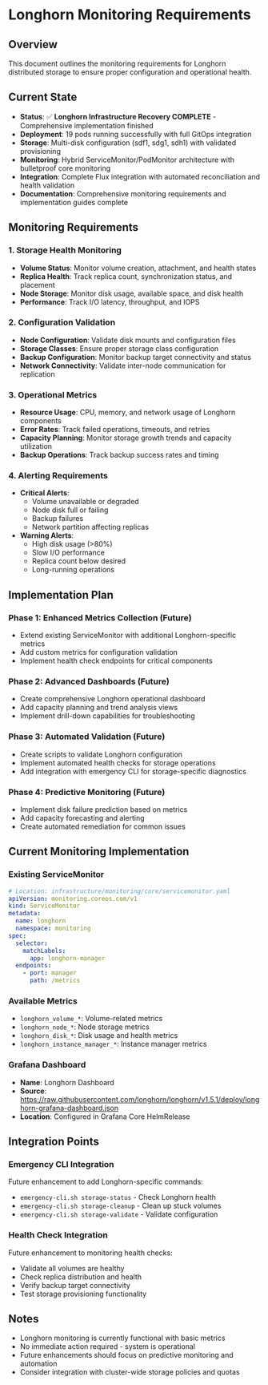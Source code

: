 # Longhorn Monitoring Requirements

## Overview
This document outlines the monitoring requirements for Longhorn distributed storage to ensure proper configuration and operational health.

## Current State
- **Status**: ✅ **Longhorn Infrastructure Recovery COMPLETE** - Comprehensive implementation finished
- **Deployment**: 19 pods running successfully with full GitOps integration
- **Storage**: Multi-disk configuration (sdf1, sdg1, sdh1) with validated provisioning
- **Monitoring**: Hybrid ServiceMonitor/PodMonitor architecture with bulletproof core monitoring
- **Integration**: Complete Flux integration with automated reconciliation and health validation
- **Documentation**: Comprehensive monitoring requirements and implementation guides complete

## Monitoring Requirements

### 1. Storage Health Monitoring
- **Volume Status**: Monitor volume creation, attachment, and health states
- **Replica Health**: Track replica count, synchronization status, and placement
- **Node Storage**: Monitor disk usage, available space, and disk health
- **Performance**: Track I/O latency, throughput, and IOPS

### 2. Configuration Validation
- **Node Configuration**: Validate disk mounts and configuration files
- **Storage Classes**: Ensure proper storage class configuration
- **Backup Configuration**: Monitor backup target connectivity and status
- **Network Connectivity**: Validate inter-node communication for replication

### 3. Operational Metrics
- **Resource Usage**: CPU, memory, and network usage of Longhorn components
- **Error Rates**: Track failed operations, timeouts, and retries
- **Capacity Planning**: Monitor storage growth trends and capacity utilization
- **Backup Operations**: Track backup success rates and timing

### 4. Alerting Requirements
- **Critical Alerts**:
  - Volume unavailable or degraded
  - Node disk full or failing
  - Backup failures
  - Network partition affecting replicas
- **Warning Alerts**:
  - High disk usage (>80%)
  - Slow I/O performance
  - Replica count below desired
  - Long-running operations

## Implementation Plan

### Phase 1: Enhanced Metrics Collection (Future)
- Extend existing ServiceMonitor with additional Longhorn-specific metrics
- Add custom metrics for configuration validation
- Implement health check endpoints for critical components

### Phase 2: Advanced Dashboards (Future)
- Create comprehensive Longhorn operational dashboard
- Add capacity planning and trend analysis views
- Implement drill-down capabilities for troubleshooting

### Phase 3: Automated Validation (Future)
- Create scripts to validate Longhorn configuration
- Implement automated health checks for storage operations
- Add integration with emergency CLI for storage-specific diagnostics

### Phase 4: Predictive Monitoring (Future)
- Implement disk failure prediction based on metrics
- Add capacity forecasting and alerting
- Create automated remediation for common issues

## Current Monitoring Implementation

### Existing ServiceMonitor
```yaml
# Location: infrastructure/monitoring/core/servicemonitor.yaml
apiVersion: monitoring.coreos.com/v1
kind: ServiceMonitor
metadata:
  name: longhorn
  namespace: monitoring
spec:
  selector:
    matchLabels:
      app: longhorn-manager
  endpoints:
    - port: manager
      path: /metrics
```

### Available Metrics
- `longhorn_volume_*`: Volume-related metrics
- `longhorn_node_*`: Node storage metrics  
- `longhorn_disk_*`: Disk usage and health metrics
- `longhorn_instance_manager_*`: Instance manager metrics

### Grafana Dashboard
- **Name**: Longhorn Dashboard
- **Source**: https://raw.githubusercontent.com/longhorn/longhorn/v1.5.1/deploy/longhorn-grafana-dashboard.json
- **Location**: Configured in Grafana Core HelmRelease

## Integration Points

### Emergency CLI Integration
Future enhancement to add Longhorn-specific commands:
- `emergency-cli.sh storage-status` - Check Longhorn health
- `emergency-cli.sh storage-cleanup` - Clean up stuck volumes
- `emergency-cli.sh storage-validate` - Validate configuration

### Health Check Integration
Future enhancement to monitoring health checks:
- Validate all volumes are healthy
- Check replica distribution and health
- Verify backup target connectivity
- Test storage provisioning functionality

## Notes
- Longhorn monitoring is currently functional with basic metrics
- No immediate action required - system is operational
- Future enhancements should focus on predictive monitoring and automation
- Consider integration with cluster-wide storage policies and quotas
